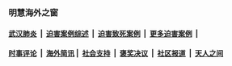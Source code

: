
### 明慧海外之窗

####  [武汉肺炎](indexes/365.md?t=04180901) &nbsp;|&nbsp;  [迫害案例综述](indexes/328.md?t=04180901) &nbsp;|&nbsp; [迫害致死案例](indexes/277.md?t=04180901)  &nbsp;|&nbsp; [更多迫害案例](indexes/81.md?t=04180901)  &nbsp;|&nbsp; 
####  [时事评论](indexes/19.md?t=04180901) &nbsp;|&nbsp; [海外简讯](indexes/245.md?t=04180901)&nbsp;|&nbsp;  [社会支持](indexes/140.md?t=04180901) &nbsp;|&nbsp; [褒奖决议](indexes/282.md?t=04180901) &nbsp;|&nbsp; [社区报道](indexes/91.md?t=04180901)  &nbsp;|&nbsp; [天人之间](indexes/78.md?t=04180901) 


